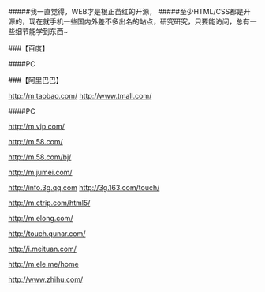 #####我一直觉得，WEB才是根正苗红的开源，
#####至少HTML/CSS都是开源的，现在就手机一些国内外差不多出名的站点，研究研究，只要能访问，总有一些细节能学到东西~

###【百度】

####PC

###【阿里巴巴】

http://m.taobao.com/
http://www.tmall.com/

####PC

http://m.vip.com/

http://m.58.com/

http://m.58.com/bj/

http://m.jumei.com/

http://info.3g.qq.com
http://3g.163.com/touch/

http://m.ctrip.com/html5/

http://m.elong.com/

http://touch.qunar.com/

http://i.meituan.com/

http://m.ele.me/home

http://www.zhihu.com/

